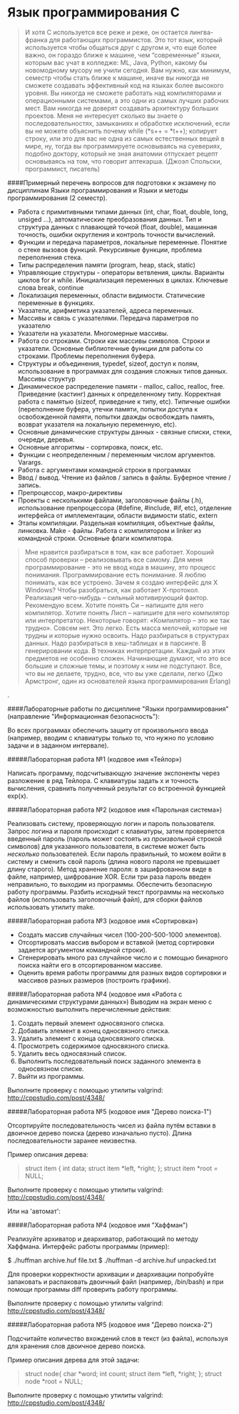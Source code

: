 # Язык программирования C

<blockquote>И хотя С используется все реже и реже, он остается лингва-франка для работающих программистов. Это тот язык, который используется чтобы общаться друг с другом и, что еще более важно, он гораздо ближе к машине, чем “современные” языки, которым вас учат в колледже: ML, Java, Python, какому бы новомодному мусору не учили сегодня. Вам нужно, как минимум, семестр чтобы стать ближе к машине, иначе вы никогда не сможете создавать эффективный код на языках более высокого уровня. Вы никогда не сможете работать над компиляторами и операционными системами, а это одни из самых лучших рабочих мест. Вам никогда не доверят создавать архитектуру больших проектов. Меня не интересует сколько вы знаете о последовательностях, замыканиях и обработке исключений, если вы не можете объяснить почему while (*s++ = *t++); копирует строку, или это для вас не одна из самых естественных вещей в мире, ну, тогда вы программируете основываясь на суевериях, подобно доктору, который не зная анатомии отпускает рецепт основываясь на том, что говорит аптекарша. (Джоэл Спольски, программист, писатель) </blockquote>

####Примерный перечень вопросов для подготовки к экзамену по дисциплинам Языки программирования и Языки и методы программирования (2 семестр).

- Работа с примитивными типами данных (int, char, float, double, long, unsiged ...), автоматические преобразования данных. Тип и структура данных с плавающей точкой (float, double), машинная точность, ошибки округления и контроль точности вычислений.
- Функции и передача параметров, локальные переменные. Понятие о стеке вызовов функций. Рекурсивные функции, проблема переполнения стека.
- Типы распределения памяти  (program, heap, stack, static)
- Управляющие структуры - операторы ветвления, циклы. Варианты циклов for и while. Инициализация переменных в циклах. Ключевые слова break, continue
- Локализация переменных, области видимости. Статические переменные в функциях.
- Указатели, арифметика указателей, адреса переменных.
- Массивы и связь с указателями. Передача параметров по указателю
- Указатели на указатели. Многомерные массивы.
- Работа со строками. Строки как массивы символов. Строки и указатели. Основные библиотечные функции для работы со строками. Проблемы переполнения буфера.
- Структуры и объединения, typedef, sizeof, доступ к полям, использование в программах для создания сложных типов данных. Массивы структур
- Динамическое распределение памяти - malloc, calloc, realloc, free. Приведение (кастинг) данных к определенному типу. Корректная работа с памятью (sizeof, приведение к типу, etc). Типичные ошибки (переполнение буфера, утечки памяти, попытки доступа к освобожденной памяти, попытки дважды освобождать память, возврат указателя на локальную переменную, etc).
- Основные динамические структуры данных - связные списки, стеки, очереди, деревья. 
- Основные алгоритмы - сортировка, поиск, etc. 
- Функции с неопределенным / переменным числом аргументов. Varargs.
- Работа с аргументами командной строки в программах
- Ввод / вывод. Чтение из файлов / запись в файлы. Буферное чтение / запись.
- Препроцессор, макро-директивы
- Проекты с несколькими файлами, заголовочные файлы (.h), использование препроцессора (#define, #include, #if, etc), отделение интерфейса от имплементации, области видимости static, extern
- Этапы компиляции. Раздельная компиляция, объектные файлы, линковка. Make - файлы. Работа с компилятором и linker из командной строки. Основные флаги компилятора.

<blockquote>Мне нравится разбираться в том, как все работает. Хороший способ  проверки – реализовывать все самому. Для меня программирование - это не ввод кода в машину, это процесс понимания. Программирование есть понимание. Я люблю понимать, как все устроено. Зачем я создаю интерфейс для X Windows? Чтобы разобраться, как работает Х-протокол. Реализация чего-нибудь – сильный мотивирующий фактор. Рекомендую всем. Хотите понять Си – напишите для него компилятор. Хотите понять Лисп – напишите для него компилятор или интерпретатор. Некоторые говорят: «Компилятор – это же так трудно». Совсем нет. Это легко. Есть масса мелочей, которые не трудны и которые нужно освоить. Надо разбираться в структурах данных. Надо разбираться в хеш-таблицах и в парсинге. В генерировании кода. В техниках интерпретации. Каждый из этих предметов не особенно сложен. Начинающие думают, что это все большие и сложные темы, и поэтому к ним не подступают. Все, что вы не делаете, трудно, все, что вы уже сделали, легко (Джо Армстронг, один из основателей языка
программирования Erlang) </blockquote>.

####Лабораторные работы по дисциплине "Языки программирования" (направление "Информационная безопасность"):

Во всех программах обеспечить защиту от произвольного ввода (например, вводим с клавиатуры только то, что нужно по условию задачи и в заданном интервале). 

#####Лабораторная работа №1 (кодовое имя «Тейлор»)

Написать программу, подсчитывающую значение экспоненты через разложение в ряд Тейлора. C клавиатуры задать x и точность вычисления, сравнить полученный результат со встроенной функцией exp(x). 

#####Лабораторная работа №2 (кодовое имя «Парольная система»)

Реализовать систему, проверяющую логин и пароль пользователя. Запрос логина и пароля происходит с клавиатуры, затем проверяется введенный пароль (пароль может состоять из _произвольной_ строкой символов) для указанного пользователя, в системе может быть _несколько_ пользователей. Если пароль правильный, то можем войти в систему и сменить свой пароль (длина нового пароля не превышает длину старого). Метод хранение пароля: в зашифрованном виде в файле, например, шифрование XOR. Если три раза пароль введен неправильно, то выходим из программы. Обеспечить безопасную работу программы. Разбить исходный текст программы на несколько файлов (использовать заголовочный файл), для сборки файлов использовать утилиту make. 

#####Лабораторная работа №3 (кодовое имя «Сортировка»)

- Создать массив случайных чисел (100-200-500-1000 элементов).
- Отсортировать массив выбором и вставкой (метод сортировки задается аргументом командной строки).
- Сгенерировать много раз случайное число и с помощью бинарного поиска найти его в отсортированном массиве.
- Оценить время работы программы для разных видов сортировки и массивов разных размеров (построить графики).

#####Лабораторная работа №4 (кодовое имя «Работа с динамическими структурами данных»)
Выводим на экран меню с возможностью выполнить перечисленные действия:
1. Создать первый элемент односвязного списка.
2. Добавить элемент в конец односвязного списка.
3. Удалить элемент с конца односвязного списка.
4. Просмотреть содержимое односвязного списка.
5. Удалить весь односвязный список. 
6. Выполнить последовательный поиск заданного элемента в односвязном списке.
7. Выйти из программы.

Выполните проверку с помощью утилиты valgrind: http://cppstudio.com/post/4348/

#####Лабораторная работа №5 (кодовое имя "Дерево поиска-1")

Отсортируйте последовательность чисел из файла путём вставки в двоичное дерево поиска (дерево изначально пусто). Длина последовательности заранее неизвестна.

Пример описания дерева:

<blockquote>
struct item {
	int data;
	struct item *left, *right;
};
struct item *root = NULL;
</blockquote>

Выполните проверку с помощью утилиты valgrind: http://cppstudio.com/post/4348/


Или на 'автомат':

#####Лабораторная работа №4 (кодовое имя "Хаффман")

Реализуйте архиватор и деархиватор, работающий по методу Хаффмана. 
Интерфейс работы программы (пример):

$ ./huffman archive.huf file.txt
$ ./huffman -d archive.huf unpacked.txt

Для проверки корректности архивации и деархивации попробуйте запаковать и распаковать двоичный файл (например, /bin/bash) и при помощи программы diff проверить работу программы.

Выполните проверку с помощью утилиты valgrind: http://cppstudio.com/post/4348/

#####Лабораторная работа №5 (кодовое имя "Дерево поиска-2")

Подсчитайте количество вхождений слов в текст (из файла), используя для хранения слов двоичное дерево поиска.

Пример описания дерева для этой задачи:

<blockquote>
struct node{
	char *word;
	int count;
	struct item *left, *right;
}; 
struct node *root = NULL;
</blockquote>

Выполните проверку с помощью утилиты valgrind: http://cppstudio.com/post/4348/
